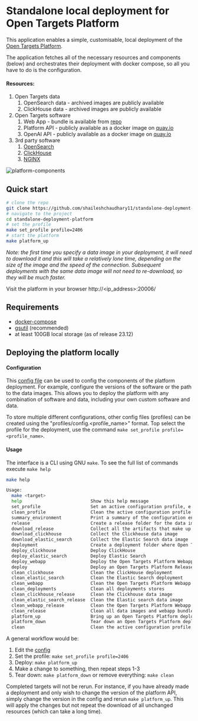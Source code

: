 # Standalone local deployment for Open Targets Platform

This application enables a simple, customisable, local deployment of the [Open Targets Platform](https://platform.opentargets.org/).

The application fetches all of the necessary resources and components (below) and orchestrates their deployment with docker compose, so all you have to do is the configuration.

#### Resources: 
1. Open Targets data
   1. OpenSearch data - archived images are publicly available
   2. ClickHouse data - archived images are publicly available 
2. Open Targets software
   1. Web App - bundle is available from [repo](https://github.com/opentargets/ot-ui-apps)
   2. Platform API - publicly available as a docker image on [quay.io](https://quay.io/repository/opentargets/platform-api)
   3. OpenAI API - publicly available as a docker image on [quay.io](https://quay.io/repository/opentargets/ot-ai-api)
3. 3rd party software
   1. [OpenSearch](https://opensearch.org/)
   2. [ClickHouse](https://clickhouse.com/)
   3. [NGINX](https://www.nginx.com/)

![platform-components](otar_standalone.png)

## Quick start
```bash
# clone the repo
git clone https://github.com/shaileshchaudhary11/standalone-deployment-platform.git
# navigate to the project
cd standalone-deployment-platform
# set the profile
make set_profile profile=2406
# start the platform
make platform_up
```
*Note: the first time you specify a data image in your deployment, it will need to download it and this will take a relatively lone time, depending on the size of the image and the speed of the connection. Subsequent deployments with the same data image will not need to re-download, so they will be much faster.*

Visit the platform in your browser http://<ip_address>:20006/

## Requirements
- [docker-compose](https://docs.docker.com/get-docker/)
- [gsutil](https://cloud.google.com/storage/docs/gsutil_install) (recommended)
- at least 100GB local storage (as of release 23.12)
  
## Deploying the platform locally
#### Configuration
This [config file](profiles/config.dev) can be used to config the components of the platform deployment. For example, configure the versions of the software or the path to the data images. This allows you to deploy the platform with any combination of software and data, including your own custom software and data.

To store multiple different configurations, other config files (profiles) can be created using the "profiles/config.<profile_name>" format. Top select the profile for the deployment, use the command `make set_profile profile=<profile_name>`. 

#### Usage
The interface is a CLI using GNU `make`. To see the full list of commands execute `make help`
```bash
make help

Usage:
  make <target>
  help                          Show this help message
  set_profile                   Set an active configuration profile, e.g. "make set_profile profile='dev'" (see folder 'profiles')
  clean_profile                 Clean the active configuration profile
  summary_environment           Print a summary of the configuration environment
  release                       Create a release folder for the data images to be stored
  download_release              Collect all the artifacts that make up an Open Targets Platform Release
  download_clickhouse           Collect the Clickhouse data image
  download_elastic_search       Collect the Elastic Search data image
  deployment                    Create a deployment folder where Open Targets Platform provisioners will deposit their artifacts
  deploy_clickhouse             Deploy ClickHouse
  deploy_elastic_search         Deploy Elastic Search
  deploy_webapp                 Deploy the Open Targets Platform Webapp
  deploy                        Deploy an Open Targets Platform Release, according to the active configuration profile
  clean_clickhouse              Clean the ClickHouse deployment
  clean_elastic_search          Clean the Elastic Search deployment
  clean_webapp                  Clean the Open Targets Platform Webapp deployment
  clean_deployments             Clean all deployments stores
  clean_clickhouse_release      Clean the Clickhouse data image
  clean_elastic_search_release  Clean the Elastic search data image
  clean_webapp_release          Clean the Open Targets Platform Webapp release bundle
  clean_release                 Clean all data images and webapp bundle
  platform_up                   Bring up an Open Targets Platform deployment
  platform_down                 Tear down an Open Targets Platform deployment
  clean                         Clean the active configuration profile, all deployments stores and data images
  ```
A general workflow would be:
1. Edit the [config](profiles/config.dev)
2. Set the profile: `make set_profile profile=2406`
3. Deploy: `make platform_up`
4. Make a change to something, then repeat steps 1-3
5. Tear down: `make platform_down` or remove everything: `make clean`

Completed targets will not be rerun. For instance, if you have already made a deployment and only wish to change the version of the platform API, simply change the version in the config and rerun `make platform_up`. This will apply the changes but not repeat the download of all unchanged resources (which can take a long time).
